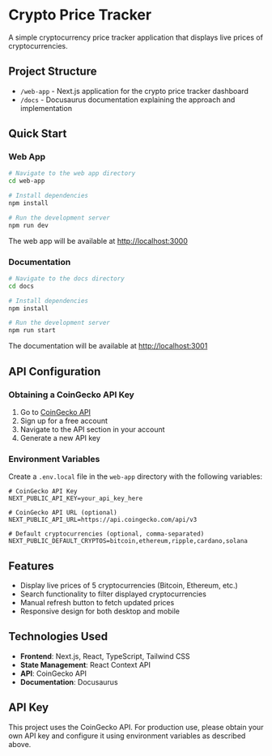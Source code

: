 # Crypto Price Tracker

A simple cryptocurrency price tracker application that displays live prices of cryptocurrencies.

## Project Structure

- `/web-app` - Next.js application for the crypto price tracker dashboard
- `/docs` - Docusaurus documentation explaining the approach and implementation

## Quick Start

### Web App

```bash
# Navigate to the web app directory
cd web-app

# Install dependencies
npm install

# Run the development server
npm run dev
```

The web app will be available at [http://localhost:3000](http://localhost:3000)

### Documentation

```bash
# Navigate to the docs directory
cd docs

# Install dependencies
npm install

# Run the development server
npm run start
```

The documentation will be available at [http://localhost:3001](http://localhost:3001)

## API Configuration

### Obtaining a CoinGecko API Key

1. Go to [CoinGecko API](https://www.coingecko.com/en/api)
2. Sign up for a free account
3. Navigate to the API section in your account
4. Generate a new API key

### Environment Variables

Create a `.env.local` file in the `web-app` directory with the following variables:

```env
# CoinGecko API Key
NEXT_PUBLIC_API_KEY=your_api_key_here

# CoinGecko API URL (optional)
NEXT_PUBLIC_API_URL=https://api.coingecko.com/api/v3

# Default cryptocurrencies (optional, comma-separated)
NEXT_PUBLIC_DEFAULT_CRYPTOS=bitcoin,ethereum,ripple,cardano,solana
```

## Features

- Display live prices of 5 cryptocurrencies (Bitcoin, Ethereum, etc.)
- Search functionality to filter displayed cryptocurrencies
- Manual refresh button to fetch updated prices
- Responsive design for both desktop and mobile

## Technologies Used

- **Frontend**: Next.js, React, TypeScript, Tailwind CSS
- **State Management**: React Context API
- **API**: CoinGecko API
- **Documentation**: Docusaurus

## API Key

This project uses the CoinGecko API. For production use, please obtain your own API key and configure it using environment variables as described above.